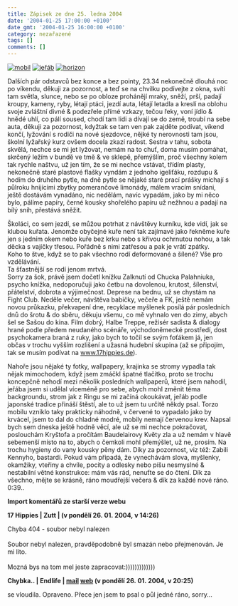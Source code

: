 ```yaml
---
title: Zápisek ze dne 25. ledna 2004
date: '2004-01-25 17:00:00 +0100'
date_gmt: '2004-01-25 16:00:00 +0100'
category: nezařazené
tags: []
comments: []
---
```

<div >  <a href="/assets/migrated/old-images/nokia.jpg"><img alt="mobil" src="/assets/migrated/old-images/nokia.jpg"></a>  <a href="wallpaper.php"><img alt="jeřáb" src="/assets/migrated/old-images/crane.jpg"></a>  <a href="wallpaper.php"><img alt="horizon" src="/assets/migrated/old-images/horizon.jpg"></a>  </div>
<p>Dalších pár odstavců bez konce a bez pointy, 23.34 nekonečně dlouhá noc po  víkendu, děkuji za pozornost, a teď se na chvilku podívejte z okna, svítí  tam světla, slunce, nebo se po obloze prohánějí mraky, sněží, prší, padají  kroupy, kameny, ryby, létají ptáci, jezdí auta, létají letadla a kreslí na  oblohu svoje zvláštní divné &amp; podezřele přímé vzkazy, tečou řeky, voní  jídlo &amp; hnědé uhlí, co pálí soused, chodí tam lidi a dívají se do země,  troubí na sebe auta, děkuji za pozornost, kdyžtak se tam ven pak zajděte  podívat, víkend končí, lyžování s rodiči na nové sjezdovce, nějké ty nerovnosti  tam jsou, školní lyžařský kurz ovšem docela zkazí radost. Sestra v tahu,  sobota skvělá, nechce se mi jet lyžovat, nemám na to chuť, doma musím pomáhat,  skrčený ležím v bundě ve tmě &amp; ve sklepě, přemýšlím,  proč všechny kolem tak rychle naštvu, už jen tím, že se mi nechce vstávat,  třídím plasty, nekonečně staré plastové flašky vyndám z jednoho igeliťáku,  rozdupu &amp; hodím do druhého pytle, na dně pytle se nějaké staré prací prášky  míchají s půlroku hnijícími zbytky pomerančové limonády, málem vracím  snídani, ještě dostávám vynadáno, nic nedělám, navíc vypadám, jako by mi něco  bylo, pálíme papíry, černé kousky shořelého papíru už nežhnou a padají na  bílý sníh, přestává sněžit.</p>
<p>Školáci, co sem jezdí, se můžou potrhat z návštěvy kurníku, kde vidí,  jak se klubou kuřata. Jenomže obyčejné kuře není tak zajímavé jako řekněme  kuře jen s jedním okem nebo kuře bez krku nebo s křivou ochrnutou nohou,  a tak děcka s vajíčky třesou. Pořádně s nimi zatřesou a pak je vrátí zpátky.<br>  Koho to štve, když se to pak všechno rodí deformované a šílené? Vše pro  vzdělávání.<br> Ta šťastnější se rodí jenom mrtvá.<br>  Sorry za šok, právě jsem dočetl knížku Zalknutí od Chucka Palahniuka,  psycho knížka, nedoporučuji jako četbu na dovolenou, krutost, šílenství,  přátelství, dobrota a výjimečnost. Deprese na bednu, už se chystám na Fight  Club. Neděle večer, návštěva babičky, večeře a FK, ještě nemám novou průkazku,  překvapení dne, recyklace myšlenek posílá pár posledních dnů do šrotu &amp; do  sběru, děkuju všemu, co mě vyhnalo ven do zimy, abych šel se Sašou do kina.  Film dobrý, Halbe Treppe, režisér sadista &amp; dialogy hrané podle  předem neudaného scénáře, východoněmecké prostředí, dost psychokamera  braná z ruky, jako bych to točil se svým foťákem já, jen občas v trochu  vyšším rozlišení a užasná hudební skupina (až se připojím, tak se musím podívat  na <a href="https://www.17hippies.de">www.17hippies.de</a>).</p>
<p>Nahoře jsou nějaké ty fotky, wallpapery, krajinka se stromy vypadla tak  nějak mimochodem, když jsem zmáčkl špatné tlačítko, proto se trochu koncepčně  nehodí mezi několik posledních wallpaperů, které jsem nahodil, jeřába jsem  si udělal víceméně pro sebe, abych mohl změnit téma backgroundu, strom jak  z Ringu se mi začíná okoukávat, jeřáb podle japonské tradice přináší  štěstí, ale to už jsem tu určitě někdy psal. Torzo mobilu vzniklo taky prakticky  náhodně, v červené to vypadalo jako by krvácel, jsem to dal do chladné  modré, mobily nemají červenou krev. Napsal bych sem dneska ještě hodně věcí,  ale už se mi nechce pokračovat, poslouchám Kryštofa a pročítám Baudelairovy  Květy zla a už nemám v hlavě sebemenší místo na to, abych o čemkoli mohl  přemýšlet, už ne, prosím. Na trochu hygieny do vany kousky pěny dám.  Díky za pozornost, viz též: Zabili Kennyho, bastardi.  Pokud vám připadá, že vynechávám slova, myšlenky, okamžiky, vteřiny a chvíle,  pocity a odlesky nebo píšu nesmyslné &amp; nestabilní  větné konstrukce: mám vás rád, nenuťte se do čtení. Dík za všechno,  mějte se krásně, ráno moudřejší večera &amp; dík za každé nové ráno. 0:39.. </p>
<div class="import-komentaru">
<p><strong>Import komentářů ze starší verze webu</strong></p>
<div class="comment">
<p style="font-weight:bold"><span class="compredmet">17 Hippies</span> | <span class="comname">Zutt</span> | (v&nbsp;pondělí&nbsp;26.&nbsp;01.&nbsp;2004,&nbsp;v&nbsp;14:26)</p>
<p>Chyba 404 - soubor nebyl nalezen <br>  <br> Soubor nebyl nalezen, pravděpodobně byl smazán nebo přejmenován. Je mi líto.  <br>  <br> Mozná bys na tom mel jeste zapracovat:))))))))))))) </p>
</div>
<div class="comment">
<p style="font-weight:bold"><span class="compredmet">Chybka..</span> | <span class="comname">Endlife</span> |  <a href="mailto:jan.martinek@post.cz">mail</a>  <a href="https://jan-martinek.com">web</a> (v&nbsp;pondělí&nbsp;26.&nbsp;01.&nbsp;2004,&nbsp;v&nbsp;20:25)</p>
<p>se vloudila. Opraveno. Přece jen jsem to psal o půl jedné ráno, sorry... </p>
</div>
</div>
